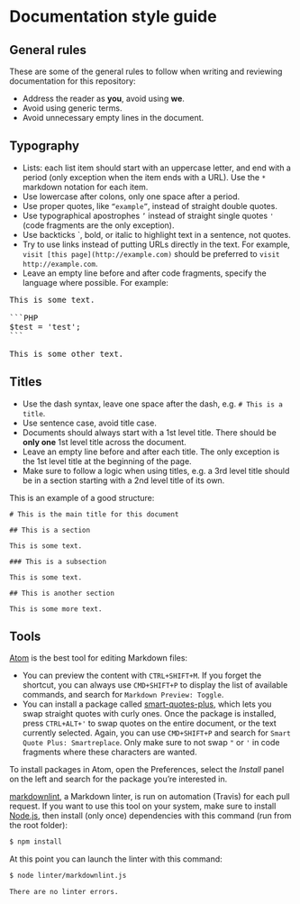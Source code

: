 # Documentation style guide

## General rules

These are some of the general rules to follow when writing and reviewing documentation for this repository:
* Address the reader as **you**, avoid using **we**.
* Avoid using generic terms.
* Avoid unnecessary empty lines in the document.

## Typography

* Lists: each list item should start with an uppercase letter, and end with a period (only exception when the item ends with a URL). Use the `*` markdown notation for each item.
* Use lowercase after colons, only one space after a period.
* Use proper quotes, like `“example”`, instead of straight double quotes.
* Use typographical apostrophes `’` instead of straight single quotes `'` (code fragments are the only exception).
* Use backticks `, bold, or italic to highlight text in a sentence, not quotes.
* Try to use links instead of putting URLs directly in the text. For example, `visit [this page](http://example.com)` should be preferred to `visit http://example.com`.
* Leave an empty line before and after code fragments, specify the language where possible. For example:

<pre>
This is some text.

```PHP
$test = 'test';
```

This is some other text.
</pre>

## Titles

* Use the dash syntax, leave one space after the dash, e.g. `# This is a title`.
* Use sentence case, avoid title case.
* Documents should always start with a 1st level title. There should be **only one** 1st level title across the document.
* Leave an empty line before and after each title. The only exception is the 1st level title at the beginning of the page.
* Make sure to follow a logic when using titles, e.g. a 3rd level title should be in a section starting with a 2nd level title of its own.

This is an example of a good structure:

```
# This is the main title for this document

## This is a section

This is some text.

### This is a subsection

This is some text.

## This is another section

This is some more text.
```

## Tools

[Atom](https://atom.io/) is the best tool for editing Markdown files:
* You can preview the content with `CTRL+SHIFT+M`. If you forget the shortcut, you can always use `CMD+SHIFT+P` to display the list of available commands, and search for `Markdown Preview: Toggle`.
* You can install a package called [smart-quotes-plus](https://atom.io/packages/smart-quotes-plus), which lets you swap straight quotes with curly ones. Once the package is installed, press `CTRL+ALT+'` to swap quotes on the entire document, or the text currently selected. Again, you can use `CMD+SHIFT+P` and search for `Smart Quote Plus: Smartreplace`. Only make sure to not swap `"` or `'` in code fragments where these characters are wanted.

To install packages in Atom, open the Preferences, select the *Install* panel on the left and search for the package you’re interested in.

[markdownlint](https://github.com/DavidAnson/markdownlint), a Markdown linter, is run on automation (Travis) for each pull request. If you want to use this tool on your system, make sure to install [Node.js](https://nodejs.org/en/), then install (only once) dependencies with this command (run from the root folder):

```BASH
$ npm install
```

At this point you can launch the linter with this command:

```BASH
$ node linter/markdownlint.js

There are no linter errors.
```
